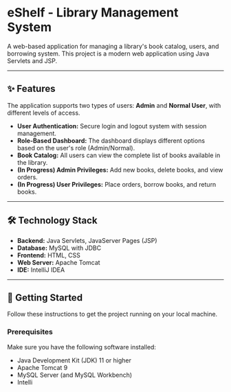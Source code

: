 # eShelf - Library Management System

A web-based application for managing a library's book catalog, users, and borrowing system. This project is a modern web application using Java Servlets and JSP.

---

## ✨ Features

The application supports two types of users: **Admin** and **Normal User**, with different levels of access.

* **User Authentication:** Secure login and logout system with session management.
* **Role-Based Dashboard:** The dashboard displays different options based on the user's role (Admin/Normal).
* **Book Catalog:** All users can view the complete list of books available in the library.
* **(In Progress) Admin Privileges:** Add new books, delete books, and view orders.
* **(In Progress) User Privileges:** Place orders, borrow books, and return books.

---

## 🛠️ Technology Stack

* **Backend:** Java Servlets, JavaServer Pages (JSP)
* **Database:** MySQL with JDBC
* **Frontend:** HTML, CSS
* **Web Server:** Apache Tomcat
* **IDE:** IntelliJ IDEA

---

## 🚀 Getting Started

Follow these instructions to get the project running on your local machine.

### Prerequisites

Make sure you have the following software installed:
* Java Development Kit (JDK) 11 or higher
* Apache Tomcat 9
* MySQL Server (and MySQL Workbench)
* Intelli
